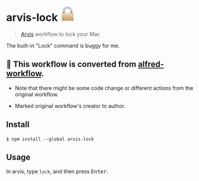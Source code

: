 # arvis-lock <img src="icon.png" width="40">

> [Arvis](https://github.com/jopemachine/arvis) workflow to lock your Mac

The built-in "Lock" command is buggy for me.

## 🔗 This workflow is converted from [alfred-workflow](https://github.com/sindresorhus/alfred-lock).

* Note that there might be some code change or different actions from the original workflow.

* Marked original workflow's creator to author.

## Install

```
$ npm install --global arvis-lock
```

## Usage

In arvis, type `lock`, and then press <kbd>Enter</kbd>.
